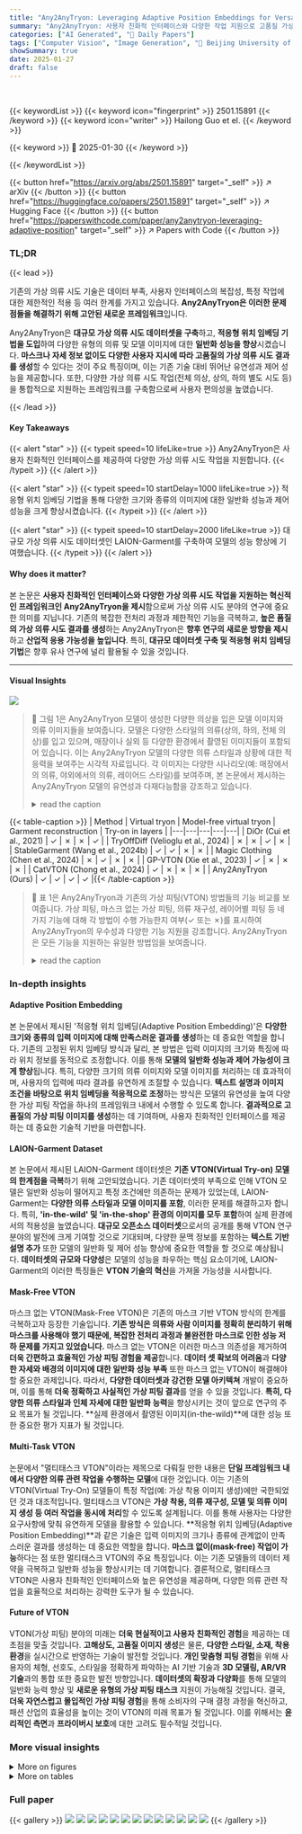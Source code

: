 ```yaml
---
title: "Any2AnyTryon: Leveraging Adaptive Position Embeddings for Versatile Virtual Clothing Tasks"
summary: "Any2AnyTryon: 사용자 친화적 인터페이스와 다양한 작업 지원으로 고품질 가상 의류 시도 결과 생성."
categories: ["AI Generated", "🤗 Daily Papers"]
tags: ["Computer Vision", "Image Generation", "🏢 Beijing University of Posts and Telecommunications",]
showSummary: true
date: 2025-01-27
draft: false
---
```


<br>

{{< keywordList >}}
{{< keyword icon="fingerprint" >}} 2501.15891 {{< /keyword >}}
{{< keyword icon="writer" >}} Hailong Guo et el. {{< /keyword >}}
 
{{< keyword >}} 🤗 2025-01-30 {{< /keyword >}}
 
{{< /keywordList >}}

{{< button href="https://arxiv.org/abs/2501.15891" target="_self" >}}
↗ arXiv
{{< /button >}}
{{< button href="https://huggingface.co/papers/2501.15891" target="_self" >}}
↗ Hugging Face
{{< /button >}}
{{< button href="https://paperswithcode.com/paper/any2anytryon-leveraging-adaptive-position" target="_self" >}}
↗ Papers with Code
{{< /button >}}




### TL;DR


{{< lead >}}

기존의 가상 의류 시도 기술은 데이터 부족, 사용자 인터페이스의 복잡성, 특정 작업에 대한 제한적인 적용 등 여러 한계를 가지고 있습니다.  **Any2AnyTryon은 이러한 문제점들을 해결하기 위해 고안된 새로운 프레임워크**입니다.



Any2AnyTryon은 **대규모 가상 의류 시도 데이터셋을 구축**하고, **적응형 위치 임베딩 기법을 도입**하여 다양한 유형의 의류 및 모델 이미지에 대한 **일반화 성능을 향상**시켰습니다.  **마스크나 자세 정보 없이도 다양한 사용자 지시에 따라 고품질의 가상 의류 시도 결과를 생성**할 수 있다는 것이 주요 특징이며, 이는 기존 기술 대비 뛰어난 유연성과 제어 성능을 제공합니다.  또한, 다양한 가상 의류 시도 작업(전체 의상, 상의, 하의 별도 시도 등)을 통합적으로 지원하는 프레임워크를 구축함으로써 사용자 편의성을 높였습니다.

{{< /lead >}}


#### Key Takeaways

{{< alert "star" >}}
{{< typeit speed=10 lifeLike=true >}} Any2AnyTryon은 사용자 친화적인 인터페이스를 제공하여 다양한 가상 의류 시도 작업을 지원합니다. {{< /typeit >}}
{{< /alert >}}

{{< alert "star" >}}
{{< typeit speed=10 startDelay=1000 lifeLike=true >}} 적응형 위치 임베딩 기법을 통해 다양한 크기와 종류의 이미지에 대한 일반화 성능과 제어 성능을 크게 향상시켰습니다. {{< /typeit >}}
{{< /alert >}}

{{< alert "star" >}}
{{< typeit speed=10 startDelay=2000 lifeLike=true >}} 대규모 가상 의류 시도 데이터셋인 LAION-Garment를 구축하여 모델의 성능 향상에 기여했습니다. {{< /typeit >}}
{{< /alert >}}

#### Why does it matter?
본 논문은 **사용자 친화적인 인터페이스와 다양한 가상 의류 시도 작업을 지원하는 혁신적인 프레임워크인 Any2AnyTryon을 제시**함으로써 가상 의류 시도 분야의 연구에 중요한 의미를 지닙니다. 기존의 복잡한 전처리 과정과 제한적인 기능을 극복하고, **높은 품질의 가상 의류 시도 결과를 생성**하는 Any2AnyTryon은 **향후 연구의 새로운 방향을 제시**하고 **산업적 응용 가능성을 높입니다**. 특히, **대규모 데이터셋 구축 및 적응형 위치 임베딩 기법**은 향후 유사 연구에 널리 활용될 수 있을 것입니다.

------
#### Visual Insights



![](https://arxiv.org/html/2501.15891/x1.png)

> 🔼 그림 1은 Any2AnyTryon 모델이 생성한 다양한 의상을 입은 모델 이미지와 의류 이미지들을 보여줍니다.  모델은 다양한 스타일의 의류(상의, 하의, 전체 의상)를 입고 있으며, 매장이나 실외 등 다양한 환경에서 촬영된 이미지들이 포함되어 있습니다. 이는 Any2AnyTryon 모델의 다양한 의류 스타일과 상황에 대한 적응력을 보여주는 시각적 자료입니다.  각 이미지는 다양한 시나리오(예: 매장에서의 의류, 야외에서의 의류, 레이어드 스타일)를 보여주며,  본 논문에서 제시하는 Any2AnyTryon 모델의 유연성과 다재다능함을 강조하고 있습니다.
> <details>
> <summary>read the caption</summary>
> Figure 1. Outfitted model and garment images generated by Any2AnyTryon.
> </details>





{{< table-caption >}}
| Method | Virtual tryon | Model-free virtual tryon | Garment reconstruction | Try-on in layers |
|---|---|---|---|---|
| DiOr (Cui et al., 2021) | ✓ | ✗ | ✗ | ✓ |
| TryOffDiff (Velioglu et al., 2024) | ✗ | ✗ | ✓ | ✗ |
| StableGarment (Wang et al., 2024b) | ✓ | ✓ | ✗ | ✗ |
| Magic Clothing (Chen et al., 2024) | ✗ | ✓ | ✗ | ✗ |
| GP-VTON (Xie et al., 2023) | ✓ | ✗ | ✗ | ✗ |
| CatVTON (Chong et al., 2024) | ✓ | ✗ | ✗ | ✗ |
| Any2AnyTryon (Ours) | ✓ | ✓ | ✓ | ✓ |{{< /table-caption >}}

> 🔼 표 1은 Any2AnyTryon과 기존의 가상 피팅(VTON) 방법들의 기능 비교를 보여줍니다.  가상 피팅, 마스크 없는 가상 피팅, 의류 재구성, 레이어별 피팅 등 네 가지 기능에 대해 각 방법이 수행 가능한지 여부(✓ 또는 ✗)를 표시하여 Any2AnyTryon의 우수성과 다양한 기능 지원을 강조합니다.  Any2AnyTryon은 모든 기능을 지원하는 유일한 방법임을 보여줍니다.
> <details>
> <summary>read the caption</summary>
> Table 1. Comparison of VTON functionalities achieved by our Any2AnyTryon and previous methods.
> </details>





### In-depth insights


#### Adaptive Position Embedding
본 논문에서 제시된 '적응형 위치 임베딩(Adaptive Position Embedding)'은 **다양한 크기와 종류의 입력 이미지에 대해 만족스러운 결과를 생성**하는 데 중요한 역할을 합니다. 기존의 고정된 위치 임베딩 방식과 달리, 본 방법은 입력 이미지의 크기와 특징에 따라 위치 정보를 동적으로 조정합니다. 이를 통해 **모델의 일반화 성능과 제어 가능성이 크게 향상**됩니다. 특히, 다양한 크기의 의류 이미지와 모델 이미지를 처리하는 데 효과적이며, 사용자의 입력에 따라 결과를 유연하게 조절할 수 있습니다.  **텍스트 설명과 이미지 조건을 바탕으로 위치 임베딩을 적응적으로 조정**하는 방식은 모델의 유연성을 높여 다양한 가상 피팅 작업을 하나의 프레임워크 내에서 수행할 수 있도록 합니다.  **결과적으로 고품질의 가상 피팅 이미지를 생성**하는 데 기여하며, 사용자 친화적인 인터페이스를 제공하는 데 중요한 기술적 기반을 마련합니다.

#### LAION-Garment Dataset
본 논문에서 제시된 LAION-Garment 데이터셋은 **기존 VTON(Virtual Try-on) 모델의 한계점을 극복**하기 위해 고안되었습니다.  기존 데이터셋의 부족으로 인해 VTON 모델은 일반화 성능이 떨어지고 특정 조건에만 의존하는 문제가 있었는데, LAION-Garment는 **다양한 의류 스타일과 모델 이미지를 포함**, 이러한 문제를 해결하고자 합니다. 특히, **'in-the-wild' 및 'in-the-shop' 환경의 이미지를 모두 포함**하여 실제 환경에서의 적용성을 높였습니다.  **대규모 오픈소스 데이터셋**으로서의 공개를 통해 VTON 연구 분야의 발전에 크게 기여할 것으로 기대되며,  다양한 문맥 정보를 포함하는 **텍스트 기반 설명 추가** 또한 모델의 일반화 및 제어 성능 향상에 중요한 역할을 할 것으로 예상됩니다.  **데이터셋의 규모와 다양성**은 모델의 성능을 좌우하는 핵심 요소이기에, LAION-Garment의 이러한 특징들은 **VTON 기술의 혁신**을 가져올 가능성을 시사합니다.

#### Mask-Free VTON
마스크 없는 VTON(Mask-Free VTON)은 기존의 마스크 기반 VTON 방식의 한계를 극복하고자 등장한 기술입니다. **기존 방식은 의류와 사람 이미지를 정확히 분리하기 위해 마스크를 사용해야 했기 때문에, 복잡한 전처리 과정과 불완전한 마스크로 인한 성능 저하 문제를 가지고 있었습니다.**  마스크 없는 VTON은 이러한 마스크 의존성을 제거하여 **더욱 간편하고 효율적인 가상 피팅 경험을 제공**합니다.  **데이터 셋 확보의 어려움**과 **다양한 자세와 배경의 이미지에 대한 일반화 성능 부족** 또한 마스크 없는 VTON이 해결해야 할 중요한 과제입니다.  따라서, **다양한 데이터셋과 강건한 모델 아키텍쳐** 개발이 중요하며, 이를 통해 **더욱 정확하고 사실적인 가상 피팅 결과**를 얻을 수 있을 것입니다.  **특히, 다양한 의류 스타일과 인체 자세에 대한 일반화 능력**을 향상시키는 것이 앞으로 연구의 주요 목표가 될 것입니다.  **실제 환경에서 촬영된 이미지(in-the-wild)**에 대한 성능 또한 중요한 평가 지표가 될 것입니다.

#### Multi-Task VTON
논문에서 "멀티태스크 VTON"이라는 제목으로 다뤄질 만한 내용은 **단일 프레임워크 내에서 다양한 의류 관련 작업을 수행하는 모델**에 대한 것입니다. 이는 기존의 VTON(Virtual Try-On) 모델들이 특정 작업(예: 가상 착용 이미지 생성)에만 국한되었던 것과 대조적입니다.  멀티태스크 VTON은 **가상 착용, 의류 재구성, 모델 및 의류 이미지 생성 등 여러 작업을 동시에 처리**할 수 있도록 설계됩니다. 이를 통해 사용자는 다양한 요구사항에 맞춰 유연하게 모델을 활용할 수 있습니다.  **적응형 위치 임베딩(Adaptive Position Embedding)**과 같은 기술은 입력 이미지의 크기나 종류에 관계없이 만족스러운 결과를 생성하는 데 중요한 역할을 합니다.  **마스크 없이(mask-free) 작업이 가능**하다는 점 또한 멀티태스크 VTON의 주요 특징입니다. 이는 기존 모델들의 데이터 제약을 극복하고 일반화 성능을 향상시키는 데 기여합니다.  결론적으로, 멀티태스크 VTON은 사용자 친화적인 인터페이스와 높은 유연성을 제공하며, 다양한 의류 관련 작업을 효율적으로 처리하는 강력한 도구가 될 수 있습니다.

#### Future of VTON
VTON(가상 피팅) 분야의 미래는 **더욱 현실적이고 사용자 친화적인 경험**을 제공하는 데 초점을 맞출 것입니다. **고해상도, 고품질 이미지 생성**은 물론, **다양한 스타일, 소재, 착용 환경**을 실시간으로 반영하는 기술이 발전할 것입니다.  **개인 맞춤형 피팅 경험**을 위해 사용자의 체형, 선호도, 스타일을 정확하게 파악하는 AI 기반 기술과 **3D 모델링, AR/VR 기술**과의 통합 또한 중요한 발전 방향입니다.  **데이터셋의 확장과 다양화**를 통해 모델의 일반화 능력 향상 및 **새로운 유형의 가상 피팅 태스크** 지원이 가능해질 것입니다.  결국, **더욱 자연스럽고 몰입적인 가상 피팅 경험**을 통해 소비자의 구매 결정 과정을 혁신하고, 패션 산업의 효율성을 높이는 것이 VTON의 미래 목표가 될 것입니다. 이를 위해서는 **윤리적인 측면**과 **프라이버시 보호**에 대한 고려도 필수적일 것입니다.


### More visual insights

<details>
<summary>More on figures
</summary>


![](https://arxiv.org/html/2501.15891/extracted/6158414/images/framework.png)

> 🔼 그림 2는 Any2AnyTryon의 전반적인 개념을 보여줍니다.  왼쪽의 (a) 풀 파이프라인은 사용자의 여러 지시(instruction)와 이미지를 입력받아 Any2AnyTryon 모델을 거쳐 최종 결과 이미지를 출력하는 전체 과정을 나타냅니다.  (b) LAION-Garment 데이터셋 확장 과정은 기존 데이터셋에 추가적인 데이터를 생성하고 통합하는 방법을 보여줍니다.  중앙의 (c) Any2AnyTryon 모델 설계는 이미지 조건과 잡음이 포함된 타겟 이미지를 연결하여 다양한 양과 해상도의 입력 이미지를 처리하고 사용자의 텍스트 지시에 따른 출력 이미지를 생성하는 모델 구조를 보여줍니다.  각 구성 요소는 이미지 전처리, 텍스트 처리, 모델 아키텍처, 그리고 결과 이미지 생성 등의 세부적인 과정을 설명합니다.  이 그림은 Any2AnyTryon 시스템의 전체 아키텍처와 동작 방식을 한눈에 이해하기 쉽도록 시각적으로 보여줍니다.
> <details>
> <summary>read the caption</summary>
> Figure 2. Overview of Any2AnyTryon.
> </details>



![](https://arxiv.org/html/2501.15891/x2.png)

> 🔼 그림 3은 제시된 의류 이미지를 기반으로 모델이 재구성한 의류 이미지와 실제 의류 이미지를 비교 분석한 결과를 보여줍니다. 본 논문에서는 Any2AnyTryon 모델이 기존의 방법들보다 더 정확하고 세밀하게 의류를 재구성할 수 있음을 보여주기 위해 정성적 비교를 제시합니다.  다양한 의류 유형과 스타일의 비교 이미지를 통해 Any2AnyTryon의 우수성을 시각적으로 보여줍니다.  이를 통해 Any2AnyTryon 모델의 성능을 좀 더 자세히 이해하는 데 도움을 줍니다.
> <details>
> <summary>read the caption</summary>
> Figure 3. Qualitative comparison of garment reconstruction.
> </details>



![](https://arxiv.org/html/2501.15891/x3.png)

> 🔼 그림 4는 다양한 프롬프트를 사용하여 모델의 다중 의류 평평화 능력을 보여줍니다.  이 이미지는 다양한 의류 조합 (예: 코트와 드레스, 티셔츠와 스커트 등)을 입은 모델 이미지를 보여줍니다. 각 이미지는 서로 다른 프롬프트를 사용하여 생성되었으며, 이를 통해 모델이 다양한 의류 조합을 생성할 수 있음을 보여줍니다. 이는 모델의 유연성과 다양한 스타일의 의류를 생성할 수 있는 능력을 강조합니다.
> <details>
> <summary>read the caption</summary>
> Figure 4. Demonstration of multi garment flatten ability of our model with different prompt.
> </details>



![](https://arxiv.org/html/2501.15891/extracted/6158414/images/model_generation_vsize-Q1.png)

> 🔼 본 그림은 Any2AnyTryon 모델의 의복 주도형 생성 능력을 다양한 이미지 크기에서 보여줍니다.  다양한 크기의 의복 이미지를 입력으로 사용하여 모델이 일관되고 고품질의 결과를 생성하는 능력을 보여주는 여러 결과 이미지들을 포함하고 있습니다. 이는 모델의 일반화 능력과 다양한 해상도의 입력에 대한 적응성을 강조합니다.
> <details>
> <summary>read the caption</summary>
> Figure 5. Demonstration of garment-driven generation ability of our model with different image sizes.
> </details>



![](https://arxiv.org/html/2501.15891/extracted/6158414/images/tryon-Q1.png)

> 🔼 그림 6은 VITON-HD 데이터셋을 기반으로 다양한 기존 가상 피팅 방법들과 Any2AnyTryon 모델의 가상 피팅 결과를 정성적으로 비교한 이미지입니다.  각 방법의 장점과 단점을 시각적으로 보여주어 Any2AnyTryon 모델의 우수성을 강조하고 있습니다.  구체적으로는, 다양한 의상과 모델 이미지에 대한 각 방법의 가상 피팅 결과를 보여주며, 의상의 디테일, 자연스러움, 모델과 의상의 조화 등을 비교하여 Any2AnyTryon의 성능을  다각적으로 평가합니다.
> <details>
> <summary>read the caption</summary>
> Figure 6. Qualitative comparison of virtual try-on on the VITONHD dataset.
> </details>



![](https://arxiv.org/html/2501.15891/extracted/6158414/images/tryon_layer.png)

> 🔼 그림 7은 Any2AnyTryon 모델이 여러 겹의 의상을 입히는 작업(Try-on in Layers)을 수행하는 능력을 보여줍니다.  기존의 방법들은 하나의 의상만 입히는 데에 국한되었지만, Any2AnyTryon은 코트와 티셔츠 드레스와 같이 여러 겹의 의상을 순차적으로 입히는 결과를 생성할 수 있음을 보여줍니다. 이는 다양한 스타일과 조합의 의상을 자유롭게 입혀볼 수 있는 사용자 친화적인 기능을 제공합니다. 그림에서는 상점(in-the-shop)과 야외(in-the-wild) 환경에서 각각 코트 드레스와 티셔츠 드레스를 입은 모델 이미지가 보여집니다.
> <details>
> <summary>read the caption</summary>
> Figure 7. Demonstration of try-on in layer.
> </details>



![](https://arxiv.org/html/2501.15891/x4.png)

> 🔼 그림 8은 의류 재구성에 대한 추가적인 정성적 비교 결과를 보여줍니다. 이 그림은 기존 방법과 Any2AnyTryon의 성능을 비교하여 Any2AnyTryon이 더욱 사실적이고 세밀한 의류 재구성 결과를 생성함을 시각적으로 보여줍니다. 특히, 기존 방법들이 생성한 의류 이미지보다 Any2AnyTryon이 생성한 의류 이미지가 실제 의류와 더욱 유사하며, 주름이나 질감 등 세부적인 디테일도 더욱 정교하게 표현되었음을 확인할 수 있습니다.
> <details>
> <summary>read the caption</summary>
> Figure 8. Additional qualitative comparison of garment reconstruction.
> </details>



![](https://arxiv.org/html/2501.15891/x5.png)

> 🔼 그림 9는 야외 환경에서 촬영된 모델 이미지를 사용하여 생성된 추가적인 의류 복원 결과를 보여줍니다. 이 그림은 Any2AnyTryon 모델이 다양한 환경과 복잡한 상황에서도 정확하고 사실적인 의류 복원 결과를 생성할 수 있음을 보여주는 추가적인 증거입니다. 그림에는 다양한 유형의 의상과 자세를 가진 여러 모델 이미지와 각 이미지에 대한 복원된 의류가 함께 표시되어 있습니다. 이를 통해 Any2AnyTryon 모델의 강력한 일반화 능력과 다양한 상황에 대한 적응력을 확인할 수 있습니다.
> <details>
> <summary>read the caption</summary>
> Figure 9. Additional garment reconstruction results in the wild.
> </details>



![](https://arxiv.org/html/2501.15891/extracted/6158414/images/tryoff-Q1.png)

> 🔼 그림 10은 논문의 Any2AnyTryon 모델이 매장 환경에서 다양한 의류를 재구성한 추가적인 결과를 보여줍니다.  이 그림은 모델이 다양한 스타일과 유형의 의류를 정확하고 세밀하게 재구성할 수 있는 능력을 보여주는 여러 예시 이미지들을 포함하고 있습니다.  각 이미지는 입력으로 사용된 의류 이미지와 모델이 입은 의류의 재구성된 이미지를 보여줍니다. 이를 통해 Any2AnyTryon 모델의 강력한 의류 재구성 성능을 시각적으로 확인할 수 있습니다. 특히, 다양한 각도와 조명 조건에서의 의류 재구성 결과를 통해 모델의 견고성과 일반화 능력을 확인할 수 있습니다.
> <details>
> <summary>read the caption</summary>
> Figure 10. Additional garment reconstruction results in the shop.
> </details>



![](https://arxiv.org/html/2501.15891/extracted/6158414/images/model_gen-Q1.png)

> 🔼 그림 11은 논문의 '4.3 Model-free Virtual Try-on' 섹션에 속하며, 매장 환경에서의 추가적인 모델프리 가상 피팅 결과를 보여줍니다.  다양한 의류와 모델 이미지를 입력으로 사용하여, 마스크 없이도 현실감 있고 고품질의 가상 피팅 결과를 생성하는 Any2AnyTryon 모델의 성능을 보여주는 여러 예시가 포함되어 있습니다. 각 이미지는 입력 모델 이미지, 선택된 의류 이미지, 그리고 Any2AnyTryon 모델에 의해 생성된 최종 가상 피팅 결과 이미지를 보여줍니다.  이 그림은 모델이 다양한 의류 스타일과 모델 포즈에 대해 얼마나 잘 일반화하고 제어 가능한지를 보여줍니다.
> <details>
> <summary>read the caption</summary>
> Figure 11. Additional model-free virtual try-on results in the shop.
> </details>



![](https://arxiv.org/html/2501.15891/extracted/6158414/images/tryon_supp-Q1.jpg)

> 🔼 그림 12는 논문에서 제시된 Any2AnyTryon 모델의 추가적인 가상 피팅 결과를 보여줍니다. 이 이미지들은 다양한 의류(상의, 하의, 원피스 등)와 다양한 체형의 모델들을 사용하여 생성되었으며, Any2AnyTryon 모델이 다양한 스타일과 상황에서도 현실감 있는 가상 피팅 결과를 생성할 수 있음을 보여줍니다. 각 이미지는 입력으로 사용된 의류 이미지와 모델 이미지, 그리고 생성된 가상 피팅 결과 이미지를 포함합니다.
> <details>
> <summary>read the caption</summary>
> Figure 12. Additional virtual try-on results in the shop.
> </details>



![](https://arxiv.org/html/2501.15891/x6.png)

> 🔼 그림 13은 야외 환경에서 촬영된 모델 이미지를 사용하여 추가적인 레이어드 가상 피팅 결과를 보여줍니다.  기존의 가상 피팅 방식과 달리, Any2AnyTryon은 다양한 의상과 모델 이미지, 사용자의 텍스트 지시사항을 입력받아 현실감 있는 레이어드 가상 피팅 결과를 생성할 수 있습니다. 이는 복잡한 야외 환경에서도 정확하고 세밀한 가상 피팅 결과를 제공하여 Any2AnyTryon의 우수성을 보여줍니다. 그림에는 다양한 의상 조합과 모델의 자연스러운 자세가 포함되어 있어 Any2AnyTryon의 일반화 및 제어 가능성을 강조합니다.
> <details>
> <summary>read the caption</summary>
> Figure 13. Additional VTON in layers results in the wild.
> </details>



</details>




<details>
<summary>More on tables
</summary>


{{< table-caption >}}
| Method | SSIM (Wang et al., 2004) ↑ | MS-SSIM ↑ | CW-SSIM ↑ | LPIPS (Zhang et al., 2018) ↓ | FID (Heusel et al., 2017) ↓ | CLIP-FID ↓ | KID (Bińkowski et al., 2018) ↓ | DISTS (Ding et al., 2020) ↓ |
|---|---|---|---|---|---|---|---|---|
| TryOffDiff (Velioglu et al., 2024) | 0.793 | 0.712 | 0.466 | 0.334 | 20.346 | 8.371 | 6.8 | 0.226 |
| Ours | 0.805 | 0.710 | 0.453 | 0.328 | 13.367 | 3.872 | 3.5 | 0.217 |{{< /table-caption >}}
> 🔼 표 2는 VITON-HD 데이터셋을 사용하여 제안된 Any2AnyTryon 모델과 기존의 최첨단 VTON(Virtual Try-on) 방법들의 정량적 성능 비교 결과를 보여줍니다.  SSIM, MS-SSIM, CW-SSIM과 같은 구조적 유사성 지표와 LPIPS, FID, CLIP-FID, KID, DISTS 등의 지각적 유사성 지표를 사용하여 생성된 이미지의 질과 정확성을 다각적으로 평가하였습니다.  이 표는 Any2AnyTryon의 우수성을 수치적으로 보여주는 주요 결과를 제시합니다.
> <details>
> <summary>read the caption</summary>
> Table 2. Quantitative comparison on VITON-HD dataset.
> </details>

{{< table-caption >}}
| Method | MP-LPIPS ↓ | CLIP-I ↑ | DiffSim ↑ | FFA ↑ |
|---|---|---|---|---|
| Magic Clothing (Chen et al., 2024) | 0.192 | 0.642 | 0.143 | 0.459 |
| StableGarment (Wang et al., 2024b) | 0.149 | 0.650 | 0.153 | 0.547 |
| Ours | **0.141** | **0.789** | **0.202** | **0.549** |{{< /table-caption >}}
> 🔼 표 3은 VITON-HD 데이터셋을 기반으로 한 정량적 비교 결과를 보여줍니다. 기존의 VTON 방법들과 Any2AnyTryon 모델의 성능을 다섯 가지 지표 (MP-LPIPS, CLIP-I, DiffSim, FFA) 를 사용하여 비교 분석한 결과를 제시합니다. 각 지표는 모델의 가상 피팅 성능을 다양한 측면에서 평가하며, Any2AnyTryon이 다른 방법들에 비해 우수한 성능을 보임을 보여줍니다.
> <details>
> <summary>read the caption</summary>
> Table 3. Quantitative comparison on VITON-HD dataset.
> </details>

{{< table-caption >}}
| Method | Paired LPIPS ↓ | Paired SSIM ↑ | Paired FID ↓ | Paired KID ↓ | Unpaired FID ↓ | Unpaired KID ↓ |
|---|---|---|---|---|---|---|
| GP-VTON (Xie et al., 2023) | 0.0677 | **0.8722** | 8.649 | 3.669 | 11.708 | 3.990 |
| OOTD (Xu et al., 2024) | 0.1317 | 0.7838 | 12.131 | 4.335 | 15.136 | 5.774 |
| IDM-VTON (Choi et al., 2024) | 0.0815 | 0.8156 | 8.206 | 1.727 | 10.745 | 2.229 |
| CatVTON (Chong et al., 2024) | **0.0582** | **0.8653** | **5.482** | **0.384** | **9.083** | **1.130** |
| FitDiT (Jiang et al., 2024) | 0.1059 | 0.8298 | 8.362 | 1.543 | 10.340 | 1.648 |
| Ours | 0.0877 | 0.8387 | 6.934 | 0.7387 | 8.965 | 0.981 |{{< /table-caption >}}
> 🔼 표 4는 VITON-HD 데이터셋을 기반으로 한 정량적 비교 결과를 보여줍니다. KID 값은 비교를 용이하게 하기 위해 1000을 곱했습니다. 최고 성능과 두 번째로 좋은 성능은 각각 굵은 글씨체와 밑줄로 표시되어 있습니다. 이 표는 다양한 VTON(가상 의류 시착) 방법들의 성능을 LPIPS, SSIM, FID, KID 지표를 사용하여 비교 분석한 결과를 보여줍니다.  각 지표는 이미지 품질, 유사성, 다양성 등을 평가하는 데 사용되며,  Any2AnyTryon 모델의 성능을 기존 방법들과 비교하여 그 우수성을 보여주는 데 활용됩니다.  특히, 짝지어진 데이터셋과 짝지어지지 않은 데이터셋에 대한 결과를 모두 포함하여 모델의 일반화 능력을 평가합니다.
> <details>
> <summary>read the caption</summary>
> Table 4. Quantitative comparison on VITON-HD dataset. We multiply KID by 1000 for better comparison. The best and the second best results are denoted as Bold and underline, respectively.
> </details>

{{< table-caption >}}
| Setting | LPIPS ↓ | SSIM ↑ | CLIP-FID ↓ | KID ↓ |
|---|---|---|---|---|
| Ours(w/o clean latent) | 0.3141 | 0.6892 | 9.648 | 6.403 |
| Ours(w/o adaptive position) | 0.3080 | 0.7088 | 9.434 | 5.658 |
| Ours(full) | **0.2590** | **0.7373** | **9.293** | **5.407** |{{< /table-caption >}}
> 🔼 표 5는 제안된 구성 요소들에 대한 ablation study 결과를 보여줍니다.  Any2AnyTryon 모델의 성능에 각 구성 요소(clean latent 사용 유무, 적응형 위치 임베딩 사용 유무)가 미치는 영향을 정량적으로 분석하여 각 요소의 중요성을 보여줍니다. LPIPS, SSIM, CLIP-FID, KID 지표를 사용하여 모델 성능을 평가했습니다.
> <details>
> <summary>read the caption</summary>
> Table 5. Ablation study on proposed components.
> </details>

</details>




### Full paper

{{< gallery >}}
<img src="paper_images/1.png" class="grid-w50 md:grid-w33 xl:grid-w25" />
<img src="paper_images/2.png" class="grid-w50 md:grid-w33 xl:grid-w25" />
<img src="paper_images/3.png" class="grid-w50 md:grid-w33 xl:grid-w25" />
<img src="paper_images/4.png" class="grid-w50 md:grid-w33 xl:grid-w25" />
<img src="paper_images/5.png" class="grid-w50 md:grid-w33 xl:grid-w25" />
<img src="paper_images/6.png" class="grid-w50 md:grid-w33 xl:grid-w25" />
<img src="paper_images/7.png" class="grid-w50 md:grid-w33 xl:grid-w25" />
<img src="paper_images/8.png" class="grid-w50 md:grid-w33 xl:grid-w25" />
<img src="paper_images/9.png" class="grid-w50 md:grid-w33 xl:grid-w25" />
<img src="paper_images/10.png" class="grid-w50 md:grid-w33 xl:grid-w25" />
<img src="paper_images/11.png" class="grid-w50 md:grid-w33 xl:grid-w25" />
<img src="paper_images/12.png" class="grid-w50 md:grid-w33 xl:grid-w25" />
<img src="paper_images/13.png" class="grid-w50 md:grid-w33 xl:grid-w25" />
{{< /gallery >}}